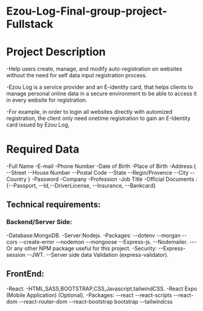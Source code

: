 # Ezou-Log-Final-group-project-Fullstack

# Project Description

-Help users create, manage, and modify auto-registration on websites without the need for self data input registration process.

-Ezou Log is a service provider and an E-identity card, that helps clients to manage personal online data in a secure environment to be able to access it in every website for registration.

-For example, in order to login all websites directly with automized registration, the client only need onetime registration to gain an E-Identity card issued by Ezou Log,

# Required Data

-Full Name
-E-mail
-Phone Number
-Date of Birth
-Place of Birth
-Address:{
--Street
--House Number
--Postal Code
--State
--Regin/Provence
--City
--Country
}
-Password
-Company
-Profession
-Job Title
-Official Documents :{--Passport, --Id,--DriverLicense, --Insurance, --Bankcard}

## Technical requirements:

### Backend/Server Side:

-Database:MongoDB.
-Server:Nodejs.
-Packages:
--dotenv
--morgan
--cors
--create-error
--nodemon
--mongoose
--Express-js.
--Nodemailer.
---Or any other NPM package useful for this project.
-Security:
--Express-session
--JWT.
--Server side data Validation (express-validator).

## FrontEnd:

-React.
-HTML,SASS,BOOTSTRAP,CSS,Javascript,tailwindCSS.
-React Expo (Mobile Application) (Optional).
-Packages:
--react
--react-scripts
--react-dom
--react-router-dom
--react-bootstrap bootstrap
--tailwindcss
